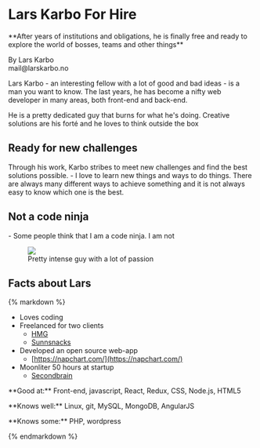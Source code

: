 # Lars Karbo For Hire


<div class="main">

<p>**After years of institutions and obligations, he is finally free and ready to explore the world of bosses, teams and other things**</p>

<p class="byline">By Lars Karbo<br>mail@larskarbo.no</p>

<p>Lars Karbo - an interesting fellow with a lot of good and bad ideas - is a man you want to know. The last years, he has become a nifty web developer in many areas, both front-end and back-end.</p>

<p>He is a pretty dedicated guy that burns for what he's doing. Creative solutions are his forté and he loves to think outside the box</p>

<h2>Ready for new challenges</h2>

<p>Through his work, Karbo stribes to meet new challenges and find the best solutions possible. - I love to learn new things and ways to do things. There are always many different ways to achieve something and it is not always easy to know which one is the best.</p>

<h2>Not a code ninja</h2>

<p>- Some people think that I am a code ninja. I am not</p>

</div>

<figure>
	<img src="/picture_lars.jpg" />
	<figcaption>Pretty intense guy with a lot of passion</figcaption>
</figure>

<div class="infobox">

<h2>Facts about Lars</h2>

{% markdown %}
* Loves coding
* Freelanced for two clients
	* [HMG](https://hjorundfjordmountainguide.no/)
	* [Sunnsnacks](https://sunnsnacks.larskarbo.no/)
* Developed an open source web-app
	* [https://napchart.com/](https://napchart.com/)
* Moonliter 50 hours at startup
	* [Secondbrain](http://secondbrain.ai/)


<p>**Good at:** Front-end, javascript, React, Redux, CSS, Node.js, HTML5</p>
<p>**Knows well:** Linux, git, MySQL, MongoDB, AngularJS</p>
<p>**Knows some:** PHP, wordpress</p>

{% endmarkdown %}

</div>